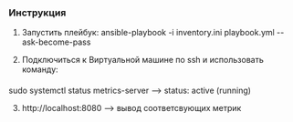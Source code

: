 ### Инструкция
1. Запустить плейбук: ansible-playbook -i inventory.ini playbook.yml --ask-become-pass

2. Подключиться к Виртуальной машине по ssh и использовать команду:
####   
sudo systemctl status metrics-server --> status: active (running)

3. http://localhost:8080 --> вывод соответсвующих метрик 
